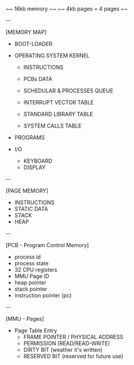 ~~ 16kb memory ~~
~~ 4kb pages = 4 pages ~~

--

[MEMORY MAP]

- BOOT-LOADER

- OPERATING SYSTEM KERNEL

  - INSTRUCTIONS
  - PCBs DATA
  - SCHEDULAR & PROCESSES QUEUE
  - INTERRUPT VECTOR TABLE

  - STANDARD LIBRARY TABLE
  - SYSTEM CALLS TABLE

- PROGRAMS

- I/O
  - KEYBOARD
  - DISPLAY

--

[PAGE MEMORY]

- INSTRUCTIONS
- STATIC DATA
- STACK
- HEAP

--

[PCB - Program Control Memory]

- process id
- process state
- 32 CPU registers
- MMU Page ID
- heap pointer
- stack pointer
- instruction pointer (pc)

--

[MMU - Pages]

- Page Table Entry
  - FRAME POINTER / PHYSICAL ADDRESS
  - PERMISSION (READ/READ-WRITE)
  - DIRTY BIT (weather it's written)
  - RESERVED BIT (reserved for future use)
